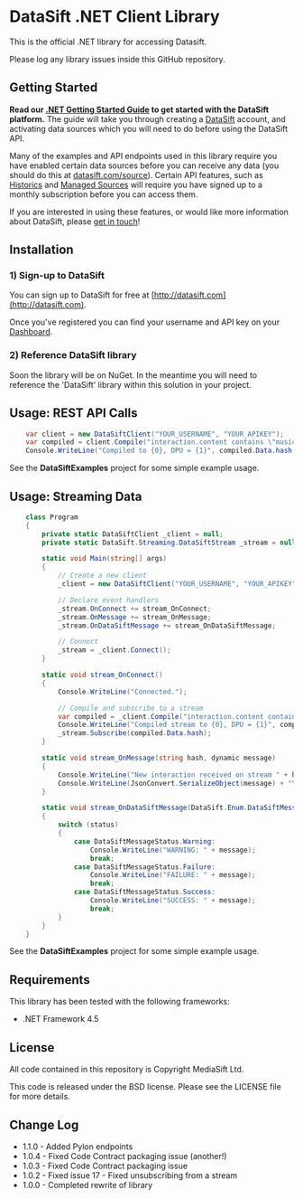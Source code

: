 # DataSift .NET Client Library

This is the official .NET library for accessing Datasift.

Please log any library issues inside this GitHub repository.

## Getting Started

**Read our [.NET Getting Started Guide](http://dev.datasift.com/quickstart/dotnet) to get started with the DataSift platform.** The guide will take you through creating a [DataSift](http://datasift.com) account, and activating data sources which you will need to do before using the DataSift API.

Many of the examples and API endpoints used in this library require you have enabled certain data sources before you can receive any data (you should do this at [datasift.com/source](https://datasift.com/source)). Certain API features, such as [Historics](http://datasift.com/platform/historics/) and [Managed Sources](http://datasift.com/platform/datasources/) will require you have signed up to a monthly subscription before you can access them.

If you are interested in using these features, or would like more information about DataSift, please [get in touch](http://datasift.com/contact-us/)!

## Installation

### 1) Sign-up to DataSift

You can sign up to DataSift for free at [http://datasift.com](http://datasift.com).

Once you've registered you can find your username and API key on your [Dashboard](http://datasift.com/dashboard).

### 2) Reference DataSift library

Soon the library will be on NuGet. In the meantime you will need to reference the 'DataSift' library within this solution in your project.

## Usage: REST API Calls

```c#
    var client = new DataSiftClient("YOUR_USERNAME", "YOUR_APIKEY");
    var compiled = client.Compile("interaction.content contains \"music\"");
    Console.WriteLine("Compiled to {0}, DPU = {1}", compiled.Data.hash, compiled.Data.dpu);
```

See the **DataSiftExamples** project for some simple example usage.

## Usage: Streaming Data

```c#
    class Program
    {
        private static DataSiftClient _client = null;
        private static DataSift.Streaming.DataSiftStream _stream = null;

        static void Main(string[] args)
        {
            // Create a new client
            _client = new DataSiftClient("YOUR_USERNAME", "YOUR_APIKEY");

            // Declare event handlers
            _stream.OnConnect += stream_OnConnect;
            _stream.OnMessage += stream_OnMessage;
            _stream.OnDataSiftMessage += stream_OnDataSiftMessage;

            // Connect
            _stream = _client.Connect();
        }

        static void stream_OnConnect()
        {
            Console.WriteLine("Connected.");

            // Compile and subscribe to a stream
            var compiled = _client.Compile("interaction.content contains \"football\"");
            Console.WriteLine("Compiled stream to {0}, DPU = {1}", compiled.Data.hash, compiled.Data.dpu);
            _stream.Subscribe(compiled.Data.hash);
        }

        static void stream_OnMessage(string hash, dynamic message)
        {
            Console.WriteLine("New interaction received on stream " + hash);
            Console.WriteLine(JsonConvert.SerializeObject(message) + "\n");
        }

        static void stream_OnDataSiftMessage(DataSift.Enum.DataSiftMessageStatus status, string message)
        {
            switch (status)
            {
                case DataSiftMessageStatus.Warning:
                    Console.WriteLine("WARNING: " + message);
                    break;
                case DataSiftMessageStatus.Failure:
                    Console.WriteLine("FAILURE: " + message);
                    break;
                case DataSiftMessageStatus.Success:
                    Console.WriteLine("SUCCESS: " + message);
                    break;
            }
        }
    }
```

See the **DataSiftExamples** project for some simple example usage.

## Requirements

This library has been tested with the following frameworks:

* .NET Framework 4.5

## License

All code contained in this repository is Copyright MediaSift Ltd.

This code is released under the BSD license. Please see the LICENSE file for more details.


## Change Log

* 1.1.0 - Added Pylon endpoints
* 1.0.4 - Fixed Code Contract packaging issue (another!)
* 1.0.3 - Fixed Code Contract packaging issue
* 1.0.2 - Fixed issue 17 - Fixed unsubscribing from a stream
* 1.0.0 - Completed rewrite of library
